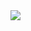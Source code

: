 

<img src="https://camo.githubusercontent.com/e5072dab39b8994d77a92d07984ca53d12d3c7c3c3ce7f64a0c5104d05a9c7a4/68747470733a2f2f36342e6d656469612e74756d626c722e636f6d2f32626330383463303434333537666531653738326464363734343163396434622f366435326330623934313863393637662d62612f733132383078313932302f636134663239666331393239656465363137613033633035636332613362633937636637653731632e676966">

